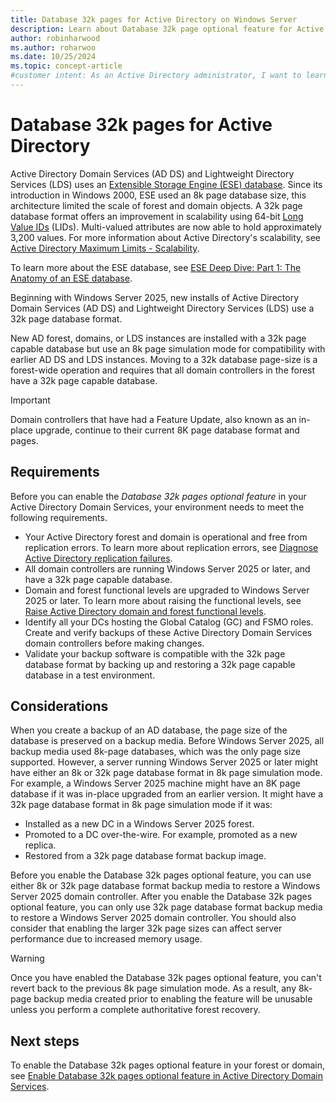 ```yaml
---
title: Database 32k pages for Active Directory on Windows Server
description: Learn about Database 32k page optional feature for Active Directory Domain Services and Active Directory Lightweight Domain Services on Windows Server.
author: robinharwood
ms.author: roharwoo
ms.date: 10/25/2024
ms.topic: concept-article
#customer intent: As an Active Directory administrator, I want to learn about the Database 32k pages feature in Active Directory Domain Services, so that I can improve scalability.
---
```


# Database 32k pages for Active Directory




Active Directory Domain Services (AD DS) and Lightweight Directory Services (LDS) uses an [Extensible Storage Engine (ESE) database](/windows/win32/extensible-storage-engine/extensible-storage-engine-files). Since its introduction in Windows 2000, ESE used an 8k page database size, this architecture limited the scale of forest and domain objects. A 32k page database format offers an improvement in scalability using 64-bit [Long Value IDs](/windows/win32/extensible-storage-engine/long-value-columns) (LIDs). Multi-valued attributes are now able to hold approximately 3,200 values. For more information about Active Directory's scalability, see [Active Directory Maximum Limits - Scalability](/previous-versions/windows/it-pro/windows-server-2003/cc756101%28v=ws.10%29).

To learn more about the ESE database, see [ESE Deep Dive: Part 1: The Anatomy of an ESE database](https://techcommunity.microsoft.com/t5/ask-the-directory-services-team/ese-deep-dive-part-1-the-anatomy-of-an-ese-database/ba-p/400496).

Beginning with Windows Server 2025, new installs of Active Directory Domain Services (AD DS) and Lightweight Directory Services (LDS) use a 32k page database format.

New AD forest, domains, or LDS instances are installed with a 32k page capable database but use an 8k page simulation mode for compatibility with earlier AD DS and LDS instances. Moving to a 32k database page-size is a forest-wide operation and requires that all domain controllers in the forest have a 32k page capable database.

> [!IMPORTANT]
> Domain controllers that have had a Feature Update, also known as an in-place upgrade, continue to their current 8K page database format and pages.

## Requirements

Before you can enable the _Database 32k pages optional feature_ in your Active Directory Domain Services, your environment needs to meet the following requirements.

- Your Active Directory forest and domain is operational and free from replication errors. To learn more about replication errors, see [Diagnose Active Directory replication failures](/troubleshoot/windows-server/active-directory/diagnose-replication-failures).
- All domain controllers are running Windows Server 2025 or later, and have a 32k page capable database.
- Domain and forest functional levels are upgraded to Windows Server 2025 or later. To learn more about raising the functional levels, see [Raise Active Directory domain and forest functional levels](/troubleshoot/windows-server/active-directory/raise-active-directory-domain-forest-functional-levels).
- Identify all your DCs hosting the Global Catalog (GC) and FSMO roles. Create and verify backups of these Active Directory Domain Services domain controllers before making changes.
- Validate your backup software is compatible with the 32k page database format by backing up and restoring a 32k page capable database in a test environment.

## Considerations

When you create a backup of an AD database, the page size of the database is preserved on a backup media. Before Windows Server 2025, all backup media used 8k-page databases, which was the only page size supported. However, a server running Windows Server 2025 or later might have either an 8k or 32k page database format in 8k page simulation mode. For example, a Windows Server 2025 machine might have an 8K page database if it was in-place upgraded from an earlier version. It might have a 32k page database format in 8k page simulation mode if it was:

- Installed as a new DC in a Windows Server 2025 forest.
- Promoted to a DC over-the-wire. For example, promoted as a new replica.
- Restored from a 32k page database format backup image.

Before you enable the Database 32k pages optional feature, you can use either 8k or 32k page database format backup media to restore a Windows Server 2025 domain controller. After you enable the Database 32k pages optional feature, you can only use 32k page database format backup media to restore a Windows Server 2025 domain controller. You should also consider that enabling the larger 32k page sizes can affect server performance due to increased memory usage.

> [!WARNING]
> Once you have enabled the Database 32k pages optional feature, you can't revert back to the previous 8k page simulation mode. As a result, any 8k-page backup media created prior to enabling the feature will be unusable unless you perform a complete authoritative forest recovery.

## Next steps

To enable the Database 32k pages optional feature in your forest or domain, see [Enable Database 32k pages optional feature in Active Directory Domain Services](enable-32k-pages-optional-feature.md).
